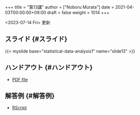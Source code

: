 +++
title = "第13講"
author = ["Noboru Murata"]
date = 2021-04-03T00:00:00+09:00
draft = false
weight = 1014
+++

<span class="timestamp-wrapper"><span class="timestamp">&lt;2023-07-14 Fri&gt; </span></span> 更新


## スライド {#スライド}

{{< myslide base="statistical-data-analysis1" name="slide13" >}}


## ハンドアウト {#ハンドアウト}

-   [PDF file](https://noboru-murata.github.io/statistical-data-analysis1/pdfs/slide13.pdf)


## 解答例 {#解答例}

-   [RScript](https://noboru-murata.github.io/statistical-data-analysis1/code/slide13.R)
